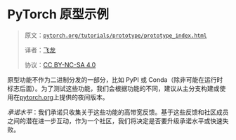 # PyTorch 原型示例

> 原文：[`pytorch.org/tutorials/prototype/prototype_index.html`](https://pytorch.org/tutorials/prototype/prototype_index.html)
>
> 译者：[飞龙](https://github.com/wizardforcel)
>
> 协议：[CC BY-NC-SA 4.0](http://creativecommons.org/licenses/by-nc-sa/4.0/)

原型功能不作为二进制分发的一部分，比如 PyPI 或 Conda（除非可能在运行时标志后面）。为了测试这些功能，我们会根据功能的不同，建议从主分支构建或使用在[pytorch.org](https://pytorch.org)上提供的夜间版本。

*承诺水平*：我们承诺只收集关于这些功能的高带宽反馈。基于这些反馈和社区成员之间的潜在进一步互动，作为一个社区，我们将决定是否要升级承诺水平或快速失败。
